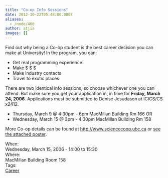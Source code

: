 ```yaml
---
title: "Co-op Info Sessions"
date: 2012-10-22T05:48:00.000Z
aliases:
  - /node/460
author: atjia
images: []
---
```


<div class="field field-name-body field-type-text-with-summary field-label-hidden"><div class="field-items"><div class="field-item even"><p>Find out why being a Co-op student is the best career decision you can make at University!  In the program, you can:</p>
<ul>
<li>Get real programming experience
</li><li>Make $ $ $
</li><li>Make industry contacts
</li><li>Travel to exotic places
</li></ul>
<p>There are two identical info sessions, so choose whichever one you can attend.  But make sure you get your application in, in time for <strong>Friday, March 24, 2006</strong>.  Applications must be submitted to Denise Jesudason at ICICS/CS x2412.</p>
<ul>
<li>Thursday, March 9 @ 4:30pm - 6pm MacMillan Building Rm 166 OR
</li><li>Wednesday, March 15 @ 3pm - 4:30pm MacMillan Building Rm 158
</li></ul>
<p>More Co-op details can be found at <a href="http://www.sciencecoop.ubc.ca">http://www.sciencecoop.ubc.ca</a> or <a href="/files/info-session.pdf">see the attached poster</a>.</p>
</div></div></div><div class="field field-name-field-dates field-type-datetime field-label-above"><div class="field-label">When:&#xA0;</div><div class="field-items"><div class="field-item even"><span class="date-display-single">Wednesday, March 15, 2006 - <span class="date-display-range"><span class="date-display-start">14:00</span> to <span class="date-display-end">15:30</span></span></span></div></div></div><div class="field field-name-field-location field-type-text field-label-above"><div class="field-label">Where:&#xA0;</div><div class="field-items"><div class="field-item even">MacMillan Building Room 158</div></div></div>    <footer>
    <div class="field field-name-field-tags field-type-taxonomy-term-reference field-label-above"><div class="field-label">Tags:&#xA0;</div><div class="field-items"><div class="field-item even"><a href="/career">Career</a></div></div></div>      </footer>
